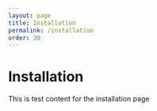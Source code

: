 ```yaml
---
layout: page
title: Installation
permalink: /installation
order: 30
---
```

# Installation

This is test content for the installation page